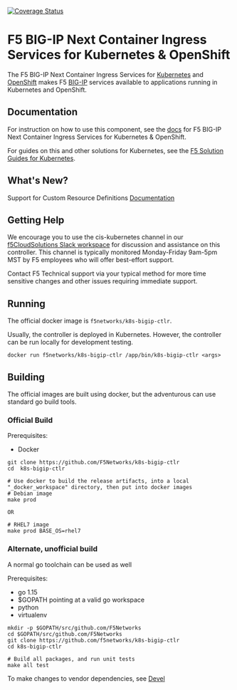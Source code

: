<!--- uncomment after go fmt is fixed
[![Build Status](https://dev.azure.com/f5networks/CIS/_apis/build/status/F5Networks.k8s-bigip-ctlr?branchName=master) ](https://dev.azure.com/f5networks/CIS/_build/latest?definitionId=6&branchName=master)
-->
[![Coverage Status](https://coveralls.io/repos/github/F5Networks/k8s-bigip-ctlr/badge.svg) ](https://coveralls.io/github/F5Networks/k8s-bigip-ctlr)



F5 BIG-IP Next Container Ingress Services for Kubernetes & OpenShift
========================================================

The F5 BIG-IP Next Container Ingress Services for [Kubernetes](https://kubernetes.io/) and [OpenShift](https://www.openshift.com/) makes F5 [BIG-IP](https://www.f5.com/products/big-ip-services) services available to applications running in Kubernetes and OpenShift.

Documentation
-------------

For instruction on how to use this component, see the
[docs](https://clouddocs.f5.com/containers/latest/)
for F5 BIG-IP Next Container Ingress Services for Kubernetes & OpenShift.

For guides on this and other solutions for Kubernetes, see the
[F5 Solution Guides for Kubernetes](https://clouddocs.f5.com/containers/latest/userguide/kubernetes/).

What's New?
-----------
Support for Custom Resource Definitions [Documentation](https://github.com/F5Networks/k8s-bigip-ctlr/blob/master/docs/config_examples/customResource/CustomResource.md)

Getting Help
------------

We encourage you to use the cis-kubernetes channel in our [f5CloudSolutions Slack workspace](https://f5cloudsolutions.slack.com/)  for discussion and assistance on this
controller. This channel is typically monitored Monday-Friday 9am-5pm MST by F5
employees who will offer best-effort support.

Contact F5 Technical support via your typical method for more time sensitive
changes and other issues requiring immediate support.


Running
-------

The official docker image is `f5networks/k8s-bigip-ctlr`.

Usually, the controller is deployed in Kubernetes. However, the controller can be run locally for development testing.

```shell
docker run f5networks/k8s-bigip-ctlr /app/bin/k8s-bigip-ctlr <args>
```


Building
--------

The official images are built using docker, but the adventurous can use standard go build tools.

### Official Build

Prerequisites:
- Docker

```shell
git clone https://github.com/F5Networks/k8s-bigip-ctlr 
cd  k8s-bigip-ctlr

# Use docker to build the release artifacts, into a local "_docker_workspace" directory, then put into docker images
# Debian image
make prod

OR

# RHEL7 image
make prod BASE_OS=rhel7
```


### Alternate, unofficial build

A normal go toolchain can be used as well

Prerequisites:
- go 1.15
- $GOPATH pointing at a valid go workspace
- python
- virtualenv

```shell
mkdir -p $GOPATH/src/github.com/F5Networks
cd $GOPATH/src/github.com/F5Networks
git clone https://github.com/f5networks/k8s-bigip-ctlr
cd k8s-bigip-ctlr

# Build all packages, and run unit tests
make all test
```

To make changes to vendor dependencies, see [Devel](DEVEL.md)
